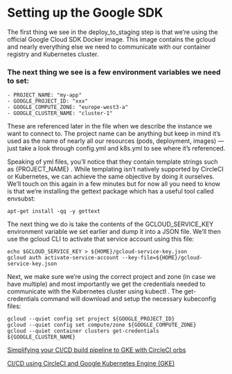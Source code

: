 # Setting up the Google SDK
The first thing we see in the deploy_to_staging step is that we’re using the official Google Cloud SDK Docker image. This image contains the gcloud and nearly everything else we need to communicate with our container registry and Kubernetes cluster.

### The next thing we see is a few environment variables we need to set:
    
    - PROJECT_NAME: "my-app"
    - GOOGLE_PROJECT_ID: "xxx"
    - GOOGLE_COMPUTE_ZONE: "europe-west3-a"
    - GOOGLE_CLUSTER_NAME: "cluster-1"  


These are referenced later in the file when we describe the instance we want to connect to. The project name can be anything but keep in mind it’s used as the name of nearly all our resources (pods, deployment, images) — just take a look through config.yml and k8s.yml to see where it’s referenced.

Speaking of yml files, you’ll notice that they contain template strings such as {PROJECT_NAME} . While templating isn’t natively supported by CircleCI or Kubernetes, we can achieve the same objective by doing it ourselves. We’ll touch on this again in a few minutes but for now all you need to know is that we’re installing the gettext package which has a useful tool called envsubst:

    apt-get install -qq -y gettext

The next thing we do is take the contents of the GCLOUD_SERVICE_KEY environment variable we set earlier and dump it into a JSON file. We’ll then use the gcloud CLI to activate that service account using this file:

    echo $GCLOUD_SERVICE_KEY > ${HOME}/gcloud-service-key.json
    gcloud auth activate-service-account --key-file=${HOME}/gcloud-service-key.json 

Next, we make sure we’re using the correct project and zone (in case we have multiple) and most importantly we get the credentials needed to communicate with the Kubernetes cluster using kubectl . The get-credentials command will download and setup the necessary kubeconfig files:

    gcloud --quiet config set project ${GOOGLE_PROJECT_ID}
    gcloud --quiet config set compute/zone ${GOOGLE_COMPUTE_ZONE}
    gcloud --quiet container clusters get-credentials ${GOOGLE_CLUSTER_NAME}

[Simplifying your CI/CD build pipeline to GKE with CircleCI orbs ](https://circleci.com/blog/getting-started-with-nestjs-and-automatic-testing/)

[CI/CD using CircleCI and Google Kubernetes Engine (GKE)](https://medium.com/@admm/ci-cd-using-circleci-and-google-kubernetes-engine-gke-7ed3a5ad57e)